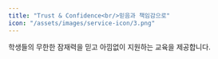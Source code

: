 ```yaml
---
title: "Trust & Confidence<br/>믿음과 책임감으로"
icon: "/assets/images/service-icon/3.png"
---
```


학생들의 무한한 잠재력을 믿고 아낌없이 지원하는 교육을 제공합니다.

